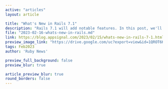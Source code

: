 ```yaml
---
active: "articles"
layout: article

title: "What's New in Rails 7.1"
description: "Rails 7.1 will add notable features. In this post, we'll discuss some noteworthy additions that are likely to be shipped."
file: "2023-02-16-whats-new-in-rails.md"
link: https://blog.appsignal.com/2023/02/15/whats-new-in-rails-7-1.html 
preview_image_link: "https://drive.google.com/uc?export=view&id=1QROT6KQdSISHiGqIJNPSwspX0XM55SNM"
tags: Feb2023
author: 'Ruby News'

preview_full_background: false
preview_blur: true

article_preview_blur: true
round_borders: false
---
```

